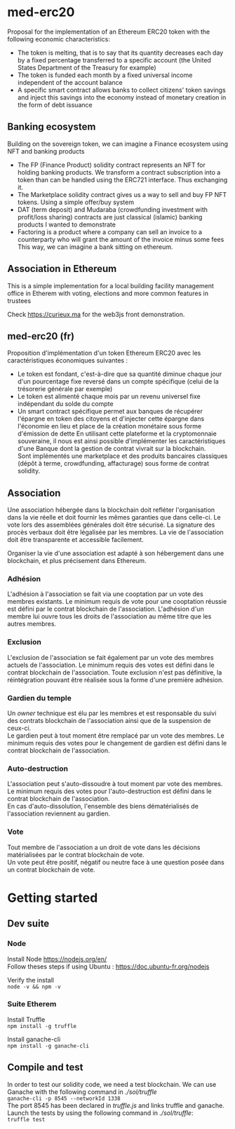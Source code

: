 
# med-erc20
Proposal for the implementation of an Ethereum ERC20 token with the following economic characteristics:
* The token is melting, that is to say that its quantity decreases each day by a fixed percentage transferred to a specific account (the United States Department of the Treasury for example)
* The token is funded each month by a fixed universal income independent of the account balance
* A specific smart contract allows banks to collect citizens' token savings and inject this savings into the economy instead of monetary creation in the form of debt issuance

## Banking ecosystem
Building on the sovereign token, we can imagine a Finance ecosystem using NFT and banking products
* The FP (Finance Product) solidity contract represents an NFT for holding banking products. We transform a contract subscription into a token than can be handled using the ERC721 interface. Thus exchanging it.
* The Marketplace solidity contract gives us a way to sell and buy FP NFT tokens. Using a simple offer/buy system
* DAT (term deposit) and Mudaraba (crowdfunding investment with profit/loss sharing) contracts are just classical (islamic) banking products I wanted to demonstrate
* Factoring is a product where a company can sell an invoice to a counterparty who will grant the amount of the invoice minus some fees
This way, we can imagine a bank sitting on ethereum.

## Association in Ethereum
This is a simple implementation for a local building facility management office in Etherem with voting, elections and more common features in trustees

Check https://curieux.ma for the web3js front demonstration.

## med-erc20 (fr)
Proposition d'implémentation d'un token Ethereum ERC20 avec les caractéristiques économiques suivantes :
* Le token est fondant, c'est-à-dire que sa quantité diminue chaque jour d'un pourcentage fixe reversé dans un compte spécifique (celui de la trésorerie générale par exemple)
* Le token est alimenté chaque mois par un revenu universel fixe indépendant du solde du compte
* Un smart contract spécifique permet aux banques de récupérer l'épargne en token des citoyens et d'injecter cette épargne dans l'économie en lieu et place de la création monétaire sous forme d'émission de dette
En utilisant cette plateforme et la cryptomonnaie souveraine, il nous est ainsi possible d'implémenter les caractéristiques d'une Banque dont la gestion de contrat vivrait sur la blockchain.  
Sont implémentés une marketplace et des produits bancaires classiques (dépôt à terme, crowdfunding, affacturage) sous forme de contrat solidity.

## Association
Une association hébergée dans la blockchain doit refléter l'organisation dans la vie réelle et doit fournir les mêmes garanties que dans celle-ci. Le vote lors des assemblées générales doit être sécurisé. La signature des procès verbaux doit être légalisée par les membres. La vie de l'association doit être transparente et accessible facilement.

Organiser la vie d'une association est adapté à son hébergement dans une blockchain, et plus précisement dans Ethereum.

### Adhésion
L'adhésion à l'association se fait via une cooptation par un vote des membres existants. Le minimum requis de vote pour une cooptation réussie est défini par le contrat blockchain de l'association.  L'adhésion d'un membre lui ouvre tous les droits de l'association au même titre que les autres membres.
### Exclusion
L'exclusion de l'association se fait également par un vote des membres actuels de l'association. Le minimum requis des votes est défini dans le contrat blockchain de l'association. Toute exclusion n'est pas définitive, la réintégration pouvant être réalisée sous la forme d'une première adhésion.
### Gardien du temple
Un *owner* technique est élu par les membres et est responsable du suivi des contrats blockchain de l'association ainsi que de la suspension de ceux-ci.  
Le gardien peut à tout moment être remplacé par un vote des membres. Le minimum requis des votes pour le changement de gardien est défini dans le contrat blockchain de l'association.
### Auto-destruction
L'association peut s'auto-dissoudre à tout moment par vote des membres. Le minimum requis des votes pour l'auto-destruction est défini dans le contrat blockchain de l'association.  
En cas d'auto-dissolution, l'ensemble des biens dématérialisés de l'association reviennent au gardien.

### Vote
Tout membre de l'association a un droit de vote dans les décisions matérialisées par le contrat blockchain de vote.  
Un vote peut être positif, négatif ou neutre face à une question posée dans un contrat blockchain de vote.


# Getting started
## Dev suite
### Node
Install Node https://nodejs.org/en/  
Follow theses steps if using Ubuntu : https://doc.ubuntu-fr.org/nodejs

Verify the install  
`node -v && npm -v`
### Suite Etherem
Install Truffle  
`npm install -g truffle`

Install ganache-cli  
`npm install -g ganache-cli`

## Compile and test
In order to test our solidity code, we need a test blockchain. We can use Ganache with the following command in *./sol/truffle*  
`ganache-cli -p 8545 --networkId 1338`  
The port 8545 has been declared in _truffle.js_  and links truffle and ganache.  
Launch the tests by using the following command in *./sol/truffle*:  
`truffle test`
